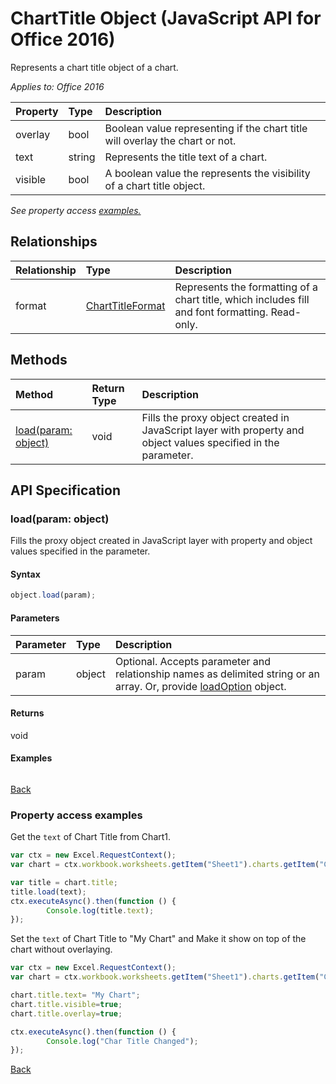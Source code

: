 # ChartTitle Object (JavaScript API for Office 2016)

Represents a chart title object of a chart.

_Applies to: Office 2016_

| Property	   | Type	|Description
|:---------------|:--------|:----------|
|overlay|bool|Boolean value representing if the chart title will overlay the chart or not.|
|text|string|Represents the title text of a chart.|
|visible|bool|A boolean value the represents the visibility of a chart title object.|

_See property access [examples.](#property-access-examples)_

## Relationships
| Relationship | Type	|Description|
|:---------------|:--------|:----------|
|format|[ChartTitleFormat](charttitleformat.md)|Represents the formatting of a chart title, which includes fill and font formatting. Read-only.|

## Methods

| Method		   | Return Type	|Description|
|:---------------|:--------|:----------|
|[load(param: object)](#loadparam-object)|void|Fills the proxy object created in JavaScript layer with property and object values specified in the parameter.|

## API Specification

### load(param: object)
Fills the proxy object created in JavaScript layer with property and object values specified in the parameter.

#### Syntax
```js
object.load(param);
```

#### Parameters
| Parameter	   | Type	|Description|
|:---------------|:--------|:----------|
|param|object|Optional. Accepts parameter and relationship names as delimited string or an array. Or, provide [loadOption](loadoption.md) object.|

#### Returns
void

#### Examples
```js

```

[Back](#methods)

### Property access examples

Get the `text` of Chart Title from Chart1.

```js
var ctx = new Excel.RequestContext();
var chart = ctx.workbook.worksheets.getItem("Sheet1").charts.getItem("Chart1");	

var title = chart.title;
title.load(text);
ctx.executeAsync().then(function () {
		Console.log(title.text);
});
```

Set the `text` of Chart Title to "My Chart" and Make it show on top of the chart without overlaying.

```js
var ctx = new Excel.RequestContext();
var chart = ctx.workbook.worksheets.getItem("Sheet1").charts.getItem("Chart1");	

chart.title.text= "My Chart"; 
chart.title.visible=true;
chart.title.overlay=true;

ctx.executeAsync().then(function () {
		Console.log("Char Title Changed");
});
```

[Back](#properties)
